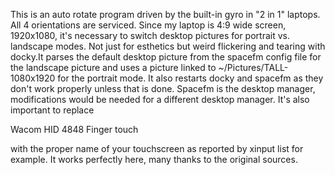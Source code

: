 This is an auto rotate program driven by the built-in gyro in "2 in 1" laptops.  All 4 orientations are serviced.  Since my
laptop is 4:9 wide screen, 1920x1080, it's necessary to switch desktop pictures for portrait vs. landscape modes.  Not just 
for esthetics but weird flickering and tearing with docky.It parses the default desktop picture from the spacefm config file
for the landscape picture and uses a picture linked to ~/Pictures/TALL-1080x1920 for the portrait mode.  It also 
restarts docky and spacefm as they don't work properly unless that is done.  Spacefm is the desktop manager, modifications
would be needed for a different desktop manager.  It's also important to replace

Wacom HID 4848 Finger touch 

with the proper name of your touchscreen as reported by xinput list for example.  It works perfectly here, many thanks to the
original sources.
